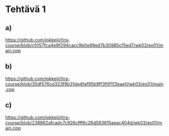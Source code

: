 # Tehtävä 1

## a)

<https://github.com/jokkeiii/tira-course/blob/cf057fca4e9f294cacc9b0e99ed7b30985cf5ed7/wk03/ex01/main.cpp>


## b)

<https://github.com/jokkeiii/tira-course/blob/35df576cd323f9b31de4faf95b9ff3f0f113eae0/wk03/ex01/main.cpp>


## c)

<https://github.com/jokkeiii/tira-course/blob/238862afcadc7c926cfff6c26d583615aeac404d/wk03/ex01/main.cpp>
